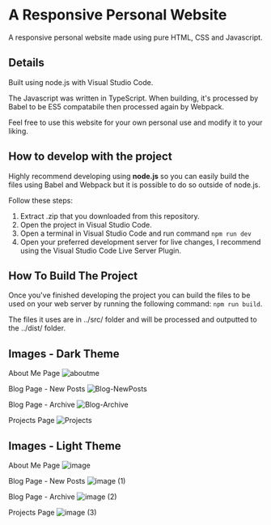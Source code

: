 # A Responsive Personal Website
A responsive personal website made using pure HTML, CSS and Javascript.

## Details
Built using node.js with Visual Studio Code.

The Javascript was written in TypeScript. When building, it's processed by Babel to be ES5 compatabile then processed again by Webpack.

Feel free to use this website for your own personal use and modify it to your liking.

## How to develop with the project
Highly recommend developing using **node.js** so you can easily build the files using Babel and Webpack but it is possible to do so outside of node.js.

Follow these steps:
1. Extract .zip that you downloaded from this repository.
2. Open the project in Visual Studio Code.
3. Open a terminal in Visual Studio Code and run command ```npm run dev```
4. Open your preferred development server for live changes, I recommend using the Visual Studio Code Live Server Plugin.

## How To Build The Project
Once you've finished developing the project you can build the files to be used on your web server by running the following command: ```npm run build```.

The files it uses are in ../src/ folder and will be processed and outputted to the ../dist/ folder.

## Images - Dark Theme
About Me Page
![aboutme](https://github.com/Krayno/personal-website/assets/48147112/4614b0db-d4f0-4188-8598-2094bf8d9ce9)

Blog Page - New Posts
![Blog-NewPosts](https://github.com/Krayno/personal-website/assets/48147112/cac0212a-5936-42ed-aeff-2c67624c7989)

Blog Page - Archive
![Blog-Archive](https://github.com/Krayno/personal-website/assets/48147112/803a880a-f38f-464e-a7c5-adfc26b48f41)

Projects Page
![Projects](https://github.com/Krayno/personal-website/assets/48147112/56390c3a-03fc-47fb-9592-d2db0f0e9834)

## Images - Light Theme
About Me Page
![image](https://github.com/Krayno/personal-website/assets/48147112/8eb72e93-a84a-48a6-8384-d870f771a3ba)

Blog Page - New Posts
![image (1)](https://github.com/Krayno/personal-website/assets/48147112/eadc0330-423f-45ba-83c1-a18cf53ec318)

Blog Page - Archive
![image (2)](https://github.com/Krayno/personal-website/assets/48147112/036adaaa-35d4-4ac5-b59d-3c12e7b1c339)

Projects Page
![image (3)](https://github.com/Krayno/personal-website/assets/48147112/059ad408-311b-4fbc-8eff-b2953ddcbd72)






